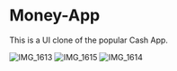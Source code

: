 # Money-App

This is a UI clone of the popular Cash App. 

![IMG_1613](https://user-images.githubusercontent.com/29666179/58815288-56b9a700-85f5-11e9-81c1-6f94cd86a575.PNG)
![IMG_1615](https://user-images.githubusercontent.com/29666179/58815287-56b9a700-85f5-11e9-8db0-aaf70cb67e81.PNG)
![IMG_1614](https://user-images.githubusercontent.com/29666179/58815289-56b9a700-85f5-11e9-9f47-547fe752338b.PNG)
